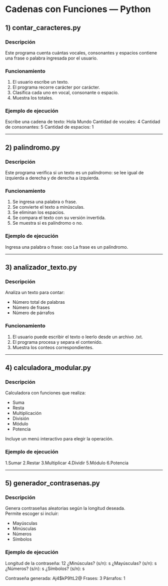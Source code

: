 # Cadenas con Funciones — Python

## 1) contar_caracteres.py

### Descripción
Este programa cuenta cuántas vocales, consonantes y espacios contiene una frase o palabra ingresada por el usuario.

### Funcionamiento
1. El usuario escribe un texto.
2. El programa recorre carácter por carácter.
3. Clasifica cada uno en vocal, consonante o espacio.
4. Muestra los totales.

### Ejemplo de ejecución
Escribe una cadena de texto: Hola Mundo
Cantidad de vocales: 4
Cantidad de consonantes: 5
Cantidad de espacios: 1


---

## 2) palindromo.py

### Descripción
Este programa verifica si un texto es un palíndromo: se lee igual de izquierda a derecha y de derecha a izquierda.

### Funcionamiento
1. Se ingresa una palabra o frase.
2. Se convierte el texto a minúsculas.
3. Se eliminan los espacios.
4. Se compara el texto con su versión invertida.
5. Se muestra si es palíndromo o no.

### Ejemplo de ejecución
Ingresa una palabra o frase: oso
La frase es un palíndromo.


---

## 3) analizador_texto.py

### Descripción
Analiza un texto para contar:
- Número total de palabras
- Número de frases
- Número de párrafos

### Funcionamiento
1. El usuario puede escribir el texto o leerlo desde un archivo .txt.
2. El programa procesa y separa el contenido.
3. Muestra los conteos correspondientes.


---

## 4) calculadora_modular.py

### Descripción
Calculadora con funciones que realiza:
- Suma
- Resta
- Multiplicación
- División
- Módulo
- Potencia

Incluye un menú interactivo para elegir la operación.

### Ejemplo de ejecución
1.Sumar
2.Restar
3.Multiplicar
4.Dividir
5.Módulo
6.Potencia


---

## 5) generador_contrasenas.py

### Descripción
Genera contraseñas aleatorias según la longitud deseada.  
Permite escoger si incluir:
- Mayúsculas
- Minúsculas
- Números
- Símbolos

### Ejemplo de ejecución
Longitud de la contraseña: 12
¿Minúsculas? (s/n): s
¿Mayúsculas? (s/n): s
¿Números? (s/n): s
¿Símbolos? (s/n): s

Contraseña generada:
Aj4$kP9!tL2@
Frases: 3
Párrafos: 1
